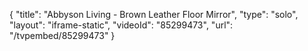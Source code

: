 {
    "title": "Abbyson Living - Brown Leather Floor Mirror",
    "type": "solo",
    "layout": "iframe-static",
    "videoId": "85299473",
    "url": "\/tvpembed\/85299473"
}